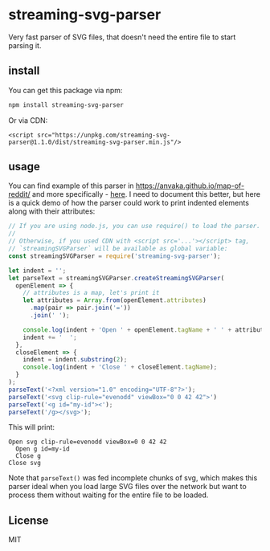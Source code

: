 # streaming-svg-parser

Very fast parser of SVG files, that doesn't need the entire file to start
parsing it.

## install

You can get this package via npm:

``` sh
npm install streaming-svg-parser
```

Or via CDN:

```
<script src="https://unpkg.com/streaming-svg-parser@1.1.0/dist/streaming-svg-parser.min.js"/>
```

## usage

You can find example of this parser in https://anvaka.github.io/map-of-reddit/ and 
more specifically - [here](https://github.com/anvaka/map-of-reddit/blob/756ece61fdf246be10076994f7f5876a7af002e8/src/lib/createSVGLoader.js#L10).
I need to document this better, but here is a quick demo of how the parser could
work to print indented elements along with their attributes:

``` js
// If you are using node.js, you can use require() to load the parser.
// 
// Otherwise, if you used CDN with <script src='...'></script> tag,
// `streamingSVGParser` will be available as global variable:
const streamingSVGParser = require('streaming-svg-parser');

let indent = '';
let parseText = streamingSVGParser.createStreamingSVGParser(
  openElement => {
    // attributes is a map, let's print it
    let attributes = Array.from(openElement.attributes)
      .map(pair => pair.join('='))
      .join(' ');

    console.log(indent + 'Open ' + openElement.tagName + ' ' + attributes);
    indent += '  ';
  },
  closeElement => {
    indent = indent.substring(2);
    console.log(indent + 'Close ' + closeElement.tagName);
  }
);
parseText('<?xml version="1.0" encoding="UTF-8"?>');
parseText('<svg clip-rule="evenodd" viewBox="0 0 42 42">')
parseText('<g id="my-id"><');
parseText('/g></svg>');
```

This will print:

```
Open svg clip-rule=evenodd viewBox=0 0 42 42
  Open g id=my-id
  Close g
Close svg
```

Note that `parseText()` was fed incomplete chunks of svg, which makes this parser
ideal when you load large SVG files over the network but want to process them without
waiting for the entire file to be loaded.


## License

MIT